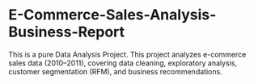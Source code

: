 # E-Commerce-Sales-Analysis-Business-Report
This is a pure Data Analysis Project. This project analyzes e-commerce sales data (2010–2011), covering data cleaning, exploratory analysis, customer segmentation (RFM), and business recommendations.
